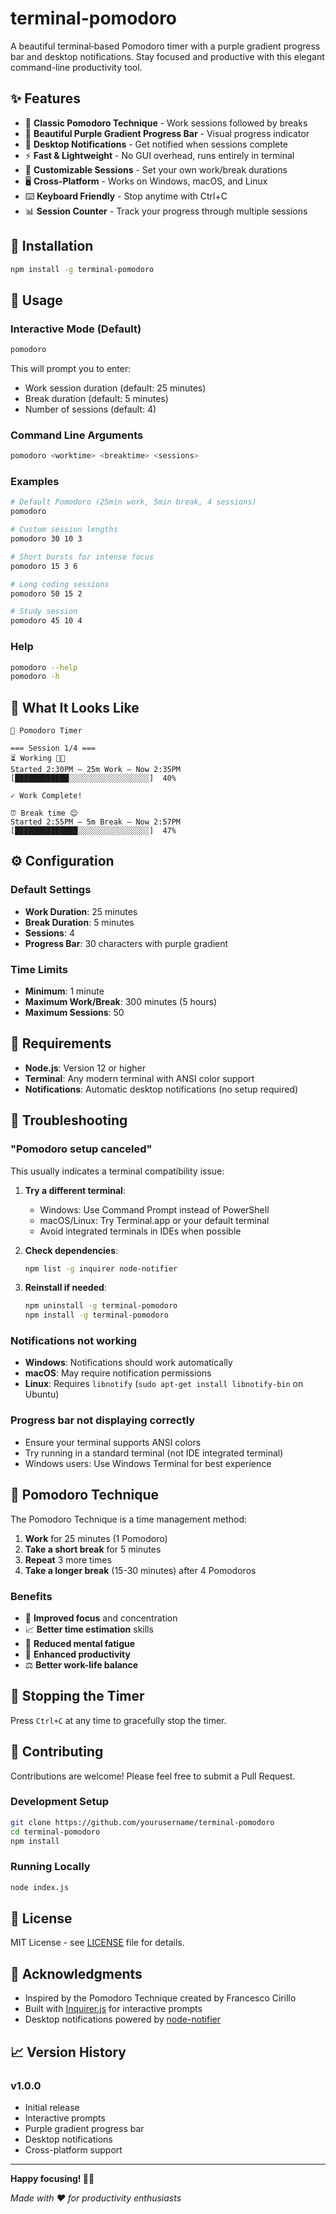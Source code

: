 # terminal-pomodoro

A beautiful terminal‐based Pomodoro timer with a purple gradient progress bar and desktop notifications. Stay focused and productive with this elegant command-line productivity tool.

## ✨ Features

- 🍅 **Classic Pomodoro Technique** - Work sessions followed by breaks
- 🌈 **Beautiful Purple Gradient Progress Bar** - Visual progress indicator
- 🔔 **Desktop Notifications** - Get notified when sessions complete
- ⚡ **Fast & Lightweight** - No GUI overhead, runs entirely in terminal
- 🎯 **Customizable Sessions** - Set your own work/break durations
- 🖥️ **Cross-Platform** - Works on Windows, macOS, and Linux
- ⌨️ **Keyboard Friendly** - Stop anytime with Ctrl+C
- 📊 **Session Counter** - Track your progress through multiple sessions

## 🚀 Installation

```bash
npm install -g terminal-pomodoro
```

## 📖 Usage

### Interactive Mode (Default)
```bash
pomodoro
```
This will prompt you to enter:
- Work session duration (default: 25 minutes)
- Break duration (default: 5 minutes)  
- Number of sessions (default: 4)

### Command Line Arguments
```bash
pomodoro <worktime> <breaktime> <sessions>
```

### Examples

```bash
# Default Pomodoro (25min work, 5min break, 4 sessions)
pomodoro

# Custom session lengths
pomodoro 30 10 3

# Short bursts for intense focus
pomodoro 15 3 6

# Long coding sessions
pomodoro 50 15 2

# Study session
pomodoro 45 10 4
```

### Help
```bash
pomodoro --help
pomodoro -h
```

## 🎨 What It Looks Like

```
🍅 Pomodoro Timer

=== Session 1/4 ===
⏳ Working 👨‍💻
Started 2:30PM — 25m Work — Now 2:35PM
[████████████░░░░░░░░░░░░░░░░░░]  40%

✓ Work Complete!

⏰ Break time 😌
Started 2:55PM — 5m Break — Now 2:57PM
[██████████████░░░░░░░░░░░░░░░░]  47%
```

## ⚙️ Configuration

### Default Settings
- **Work Duration**: 25 minutes
- **Break Duration**: 5 minutes
- **Sessions**: 4
- **Progress Bar**: 30 characters with purple gradient

### Time Limits
- **Minimum**: 1 minute
- **Maximum Work/Break**: 300 minutes (5 hours)
- **Maximum Sessions**: 50

## 🔧 Requirements

- **Node.js**: Version 12 or higher
- **Terminal**: Any modern terminal with ANSI color support
- **Notifications**: Automatic desktop notifications (no setup required)

## 🐛 Troubleshooting

### "Pomodoro setup canceled"
This usually indicates a terminal compatibility issue:

1. **Try a different terminal**:
   - Windows: Use Command Prompt instead of PowerShell
   - macOS/Linux: Try Terminal.app or your default terminal
   - Avoid integrated terminals in IDEs when possible

2. **Check dependencies**:
   ```bash
   npm list -g inquirer node-notifier
   ```

3. **Reinstall if needed**:
   ```bash
   npm uninstall -g terminal-pomodoro
   npm install -g terminal-pomodoro
   ```

### Notifications not working
- **Windows**: Notifications should work automatically
- **macOS**: May require notification permissions
- **Linux**: Requires `libnotify` (`sudo apt-get install libnotify-bin` on Ubuntu)

### Progress bar not displaying correctly
- Ensure your terminal supports ANSI colors
- Try running in a standard terminal (not IDE integrated terminal)
- Windows users: Use Windows Terminal for best experience

## 🎯 Pomodoro Technique

The Pomodoro Technique is a time management method:

1. **Work** for 25 minutes (1 Pomodoro)
2. **Take a short break** for 5 minutes
3. **Repeat** 3 more times
4. **Take a longer break** (15-30 minutes) after 4 Pomodoros

### Benefits
- 🧠 **Improved focus** and concentration
- 📈 **Better time estimation** skills
- 💪 **Reduced mental fatigue**
- 🎯 **Enhanced productivity**
- ⚖️ **Better work-life balance**

## 🚫 Stopping the Timer

Press `Ctrl+C` at any time to gracefully stop the timer.

## 🤝 Contributing

Contributions are welcome! Please feel free to submit a Pull Request.

### Development Setup
```bash
git clone https://github.com/yourusername/terminal-pomodoro
cd terminal-pomodoro
npm install
```

### Running Locally
```bash
node index.js
```

## 📝 License

MIT License - see [LICENSE](LICENSE) file for details.

## 🙏 Acknowledgments

- Inspired by the Pomodoro Technique created by Francesco Cirillo
- Built with [Inquirer.js](https://github.com/SBoudrias/Inquirer.js) for interactive prompts
- Desktop notifications powered by [node-notifier](https://github.com/mikaelbr/node-notifier)

## 📈 Version History

### v1.0.0
- Initial release
- Interactive prompts
- Purple gradient progress bar
- Desktop notifications
- Cross-platform support

---

**Happy focusing! 🍅✨**

*Made with ❤️ for productivity enthusiasts*